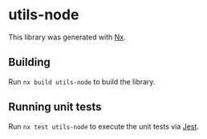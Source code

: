 # utils-node

This library was generated with [Nx](https://nx.dev).



## Building

Run `nx build utils-node` to build the library.





## Running unit tests

Run `nx test utils-node` to execute the unit tests via [Jest](https://jestjs.io).


